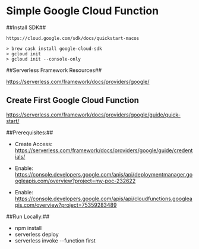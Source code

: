 # Simple Google Cloud Function #


##Install SDK##

```
https://cloud.google.com/sdk/docs/quickstart-macos

> brew cask install google-cloud-sdk
> gcloud init
> gcloud init --console-only 
```

##Serverless Framework Resources##

https://serverless.com/framework/docs/providers/google/


## Create First Google Cloud Function ##

https://serverless.com/framework/docs/providers/google/guide/quick-start/

##Prerequisites:##
* Create Access: https://serverless.com/framework/docs/providers/google/guide/credentials/

* Enable: https://console.developers.google.com/apis/api/deploymentmanager.googleapis.com/overview?project=my-poc-232622
* Enable: https://console.developers.google.com/apis/api/cloudfunctions.googleapis.com/overview?project=75359283489


##Run Locally:##

* npm install
* serverless deploy
* serverless invoke --function first